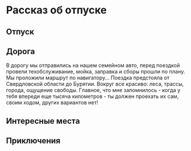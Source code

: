 # Рассказ об отпуске

## Отпуск

## Дорога

В дорогу мы отправились на нашем семейном авто, перед поездкой провели техобслуживание, мойка, заправка и сборы прошли по плану. Мы проложили маршрут по навигатору...
Поездка предстояла от Свердловской области до Бурятии. 
Вокруг все красиво: леса, трассы, города, ощущение свободы. Главное, что мне запомнилось - когда у тебя впереди еще тысяча километров - ты должен проехать их сам, своим ходом, других вариантов нет!

## Интересные места

## Приключения